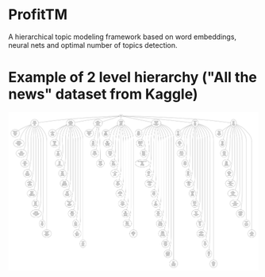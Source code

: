 # ProfitTM
A hierarchical topic modeling framework based on word embeddings, neural nets and optimal number of topics detection. 

# Example of 2 level hierarchy ("All the news" dataset from Kaggle)
![](readme_imgs/2_levels_hierarchy_example.jpg)
